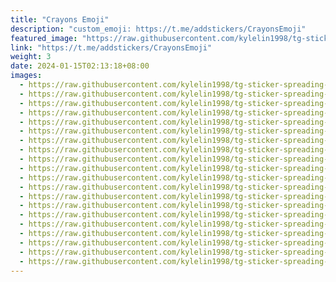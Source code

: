 ```yaml
---
title: "Crayons Emoji"
description: "custom_emoji: https://t.me/addstickers/CrayonsEmoji"
featured_image: "https://raw.githubusercontent.com/kylelin1998/tg-sticker-spreading-worldwide-images/main/img/c2e6a445-ba17-459e-83d4-940c8570724a.jpg"
link: "https://t.me/addstickers/CrayonsEmoji"
weight: 3
date: 2024-01-15T02:13:18+08:00
images:
  - https://raw.githubusercontent.com/kylelin1998/tg-sticker-spreading-worldwide-images/main/img/c2e6a445-ba17-459e-83d4-940c8570724a.jpg
  - https://raw.githubusercontent.com/kylelin1998/tg-sticker-spreading-worldwide-images/main/img/965a0418-8a61-4701-81a3-028716b3ff69.jpg
  - https://raw.githubusercontent.com/kylelin1998/tg-sticker-spreading-worldwide-images/main/img/1cde4033-b05c-4cba-a824-e999aa0a1f41.jpg
  - https://raw.githubusercontent.com/kylelin1998/tg-sticker-spreading-worldwide-images/main/img/7f1dc35e-28f6-4de1-a833-017c6823b569.jpg
  - https://raw.githubusercontent.com/kylelin1998/tg-sticker-spreading-worldwide-images/main/img/8db6331d-c58e-4b80-a409-9bb79c61d11e.jpg
  - https://raw.githubusercontent.com/kylelin1998/tg-sticker-spreading-worldwide-images/main/img/dfd1e8ec-bd22-4361-bc14-556c4e10add0.jpg
  - https://raw.githubusercontent.com/kylelin1998/tg-sticker-spreading-worldwide-images/main/img/1218f74d-23bc-4e86-8790-e09e6a7caeaa.jpg
  - https://raw.githubusercontent.com/kylelin1998/tg-sticker-spreading-worldwide-images/main/img/04d3471d-362f-4f25-9f20-caca2067af13.jpg
  - https://raw.githubusercontent.com/kylelin1998/tg-sticker-spreading-worldwide-images/main/img/9ce0ebde-6c7e-408d-9a76-dc569070ab75.jpg
  - https://raw.githubusercontent.com/kylelin1998/tg-sticker-spreading-worldwide-images/main/img/4c0b35fe-836f-4fd3-9291-5dc7ca8089dc.jpg
  - https://raw.githubusercontent.com/kylelin1998/tg-sticker-spreading-worldwide-images/main/img/b9fd5fc9-dc91-401e-b2ae-93eb03fb5a93.jpg
  - https://raw.githubusercontent.com/kylelin1998/tg-sticker-spreading-worldwide-images/main/img/9eb269f2-9bf4-4b7b-9a54-da0567ca5c17.jpg
  - https://raw.githubusercontent.com/kylelin1998/tg-sticker-spreading-worldwide-images/main/img/9d9397f2-b1ae-4506-9928-482e2e657728.jpg
  - https://raw.githubusercontent.com/kylelin1998/tg-sticker-spreading-worldwide-images/main/img/d23a3daa-7fbe-499e-ba43-67ddb9485099.jpg
  - https://raw.githubusercontent.com/kylelin1998/tg-sticker-spreading-worldwide-images/main/img/6f6db86f-767b-4f73-81c6-31a2b2be0af8.jpg
  - https://raw.githubusercontent.com/kylelin1998/tg-sticker-spreading-worldwide-images/main/img/157e323c-8dde-4541-a7f3-d7f08e0f47fa.jpg
  - https://raw.githubusercontent.com/kylelin1998/tg-sticker-spreading-worldwide-images/main/img/abd92aef-7919-4376-afa4-1f999f3d4dc0.jpg
  - https://raw.githubusercontent.com/kylelin1998/tg-sticker-spreading-worldwide-images/main/img/694f8c85-b5a9-40b9-8dfb-8757d212cb95.jpg
  - https://raw.githubusercontent.com/kylelin1998/tg-sticker-spreading-worldwide-images/main/img/2fe1c91d-bf25-4f9e-8a81-2f628dbf692d.jpg
  - https://raw.githubusercontent.com/kylelin1998/tg-sticker-spreading-worldwide-images/main/img/998f7380-a53e-4f3e-b88d-cc3ad7e67a07.jpg
---
```

